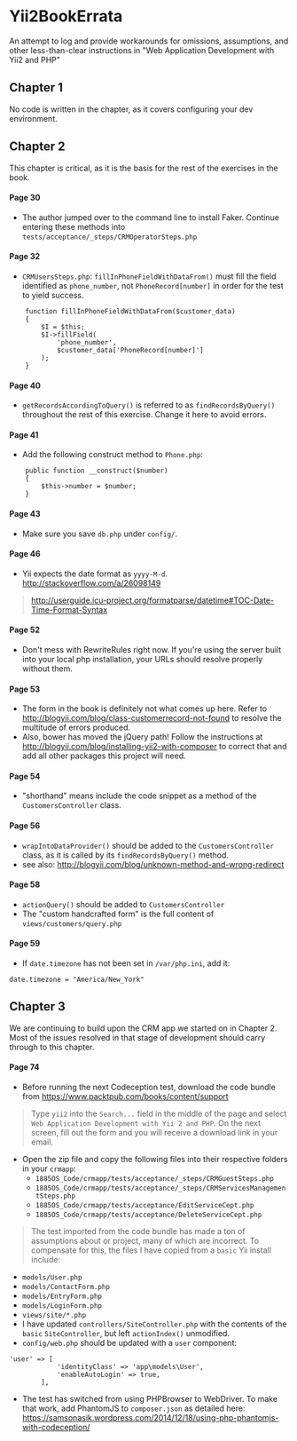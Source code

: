 # Yii2BookErrata
An attempt to log and provide workarounds for omissions, assumptions, and other less-than-clear instructions in "Web Application Development with Yii2 and PHP"

## Chapter 1

No code is written in the chapter, as it covers configuring your dev environment.

## Chapter 2

This chapter is critical, as it is the basis for the rest of the exercises in the book. 

#### Page 30
- The author jumped over to the command line to install Faker. Continue entering these methods into `tests/acceptance/_steps/CRMOperatorSteps.php`

#### Page 32
- `CRMUsersSteps.php`: `fillInPhoneFieldWithDataFrom()` must fill the field identified as `phone_number`, not `PhoneRecord[number]` in order for the test to yield success.

```
    function fillInPhoneFieldWithDataFrom($customer_data)
    {
        $I = $this;
        $I->fillField(
            'phone_number',
            $customer_data['PhoneRecord[number]']
        );
    }
```

#### Page 40
- `getRecordsAccordingToQuery()` is referred to as `findRecordsByQuery()` throughout the rest of this exercise. Change it here to avoid errors.

#### Page 41
- Add the following construct method to `Phone.php`:
```
    public function __construct($number)
    {
        $this->number = $number;
    }
```

#### Page 43
- Make sure you save `db.php` under `config/`.

#### Page 46
- Yii expects the date format as `yyyy-M-d`. http://stackoverflow.com/a/26098149

>http://userguide.icu-project.org/formatparse/datetime#TOC-Date-Time-Format-Syntax

#### Page 52
- Don't mess with RewriteRules right now. If you're using the server built into your local php installation, your URLs should resolve properly without them.

#### Page 53
- The form in the book is definitely not what comes up here. Refer to http://blogyii.com/blog/class-customerrecord-not-found to resolve the multitude of errors produced.
- Also, bower has moved the jQuery path! Follow the instructions at http://blogyii.com/blog/installing-yii2-with-composer to correct that and add all other packages this project will need.

#### Page 54
- "shorthand" means include the code snippet as a method of the `CustomersController` class.

#### Page 56
- `wrapIntoDataProvider()` should be added to the `CustomersController` class, as it is called by its `findRecordsByQuery()` method.
- see also: http://blogyii.com/blog/unknown-method-and-wrong-redirect

#### Page 58
- `actionQuery()` should be added to `CustomersController`
- The "custom handcrafted form" is the full content of `views/customers/query.php`

#### Page 59
- If `date.timezone` has not been set in `/var/php.ini`, add it:

```
date.timezone = "America/New_York"
```

## Chapter 3

We are continuing to build upon the CRM app we started on in Chapter 2. Most of the issues resolved in that stage of development should carry through to this chapter.

#### Page 74
- Before running the next Codeception test, download the code bundle from https://www.packtpub.com/books/content/support

> Type `yii2` into the `Search...` field in the middle of the page and select `Web Application Development with Yii 2 and PHP`.
> On the next screen, fill out the form and you will receive a download link in your email.

- Open the zip file and copy the following files into their respective folders in your `crmapp`:
  - `1885OS_Code/crmapp/tests/acceptance/_steps/CRMGuestSteps.php`
  - `1885OS_Code/crmapp/tests/acceptance/_steps/CRMServicesManagementSteps.php`
  - `1885OS_Code/crmapp/tests/acceptance/EditServiceCept.php`
  - `1885OS_Code/crmapp/tests/acceptance/DeleteServiceCept.php`

> The test imported from the code bundle has made a ton of assumptions about or project, many of which are incorrect. To compensate for this, the files I have copied from a `basic` Yii install include:
- `models/User.php`
- `models/ContactForm.php`
- `models/EntryForm.php`
- `models/LoginForm.php`
- `views/site/*.php`
- I have updated `controllers/SiteController.php` with the contents of the `basic` `SiteController`, but left `actionIndex()` unmodified.
- `config/web.php` should be updated with a `user` component:
```
'user' => [
            'identityClass' => 'app\models\User',
            'enableAutoLogin' => true,
        ],
```
- The test has switched from using PHPBrowser to WebDriver. To make that work, add PhantomJS to `composer.json` as detailed here: https://samsonasik.wordpress.com/2014/12/18/using-php-phantomjs-with-codeception/
